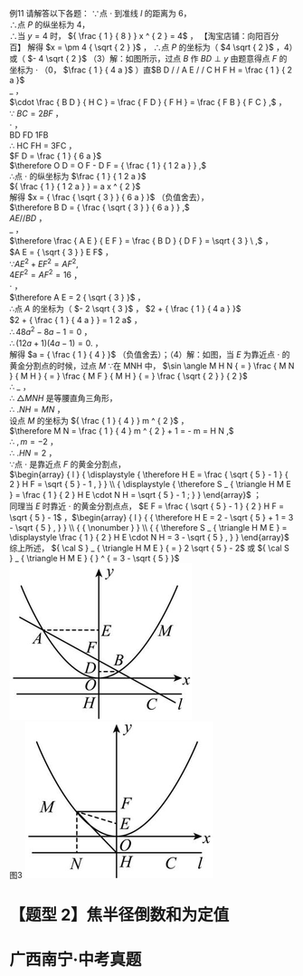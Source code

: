 例11 请解答以下各题：
∵点 $\cdot$ 到准线 $l$ 的距离为 6，  
∴点 $P$ 的纵坐标为 4，  
∴当 $y = 4$ 时， ${ \frac { 1 } { 8 } } x ^ { 2 } = 4$ ，
【淘宝店铺：向阳百分百】 解得 $x = \pm 4 { \sqrt { 2 } }$ ，
∴点 $P$ 的坐标为（ $4 \sqrt { 2 }$ ，4）或（ $- 4 \sqrt { 2 }$ （3）解：如图所示，过点 $B$ 作 $B D \perp y$ 由题意得点 $F$ 的坐标为 $\cdot$ （0， $\frac { 1 } { 4 a }$ ）直$B D / / A E / / C H F H = \frac { 1 } { 2 a }$   
$\_$ ，  
$\cdot \frac { B D } { H C } = \frac { F D } { F H } = \frac { F B } { F C } ,$ ，  
∵ $B C { = } 2 B F$ ，  
$\cdot$ ，  
BD FD 1FB  
∴ HC FH = 3FC ，  
$F D = \frac { 1 } { 6 a }$   
$\therefore O D = O F - D F = { \frac { 1 } { 1 2 a } } ,$   
∴点 $\cdot$ 的纵坐标为 $\frac { 1 } { 1 2 a }$   
${ \frac { 1 } { 1 2 a } } = a x ^ { 2 }$   
解得 $x = { \frac { \sqrt { 3 } } { 6 a } }$ （负值舍去），  
$\therefore B D = { \frac { \sqrt { 3 } } { 6 a } } ,$   
$A E / / B D$ ，  
$\_$ ，  
$\therefore \frac { A E } { E F } = \frac { B D } { D F } = \sqrt { 3 } \ ,$ ，  
$A E = { \sqrt { 3 } } E F$ ，  
$\because A E ^ { 2 } + E F ^ { 2 } = A F ^ { 2 } ,$   
$4 E F ^ { 2 } = A F ^ { 2 } = 1 6$ ，  
$\cdot$ ，  
$\therefore A E = 2 { \sqrt { 3 } }$ ，  
∴点 $A$ 的坐标为（ $- 2 \sqrt { 3 }$ ， $2 + { \frac { 1 } { 4 a } }$   
$2 + { \frac { 1 } { 4 a } } = 1 2 a$ ，  
$\therefore 4 8 a ^ { 2 } - 8 a - 1 = 0$ ，  
$\therefore ( 1 2 a + 1 ) ( 4 a - 1 ) = 0 .$ ，  
解得 $a = { \frac { 1 } { 4 } }$ （负值舍去）；（4）解：如图，当 $E$ 为靠近点 $\cdot$ 的黄金分割点的时候，过点 $M$ ∵在 MNH 中， $\sin \angle M H N { = } \frac { M N } { M H } { = } \frac { M F } { M H } { = } \frac { \sqrt { 2 } } { 2 }$   
∴ $\_$ ，  
∴ $\triangle M N H$ 是等腰直角三角形，  
∴ $. N H { = } M N$ ，  
设点 $M$ 的坐标为 ${ \frac { 1 } { 4 } } m ^ { 2 }$ ，  
$\therefore M N = \frac { 1 } { 4 } m ^ { 2 } + 1 = - m = H N ,$   
∴ $, m = - 2$ ，  
∴ $. H N { = } 2$ ，  
∵点 $\cdot$ 是靠近点 $F$ 的黄金分割点，  
$\begin{array} { l } { \displaystyle { \therefore H E = \frac { \sqrt { 5 } - 1 } { 2 } H F = \sqrt { 5 } - 1 , } } \\ { \displaystyle { \therefore S _ { \triangle H M E } = \frac { 1 } { 2 } H E \cdot N H = \sqrt { 5 } - 1 ; } } \end{array}$ ；  
同理当 $E$ 时靠近 $\cdot$ 的黄金分割点点， $E F = \frac { \sqrt { 5 } - 1 } { 2 } H F = \sqrt { 5 } - 1$ ，$\begin{array} { l } { { \therefore H E = 2 - \sqrt { 5 } + 1 = 3 - \sqrt { 5 } , } } \\ { { \nonumber } } \\ { { \therefore S _ { \triangle H M E } = \displaystyle \frac { 1 } { 2 } H E \cdot N H = 3 - \sqrt { 5 } , } } \end{array}$   
综上所述， ${ \cal S } _ { \triangle H M E } { = } 2 \sqrt { 5 } - 2$ 或 ${ \cal S } _ { \triangle H M E } { } ^ { = 3 - \sqrt { 5 } }$
![](<../../qs_image_DB/专题3-5__二次函数压轴：焦点与准线，动点面积，含参二次函数（解析版）/d1e7772c0df90c981f9b8f9ccce02c8df044fbd55b20dbfc08501eeaaea98b5f.jpg>)  
图3
![](<../../qs_image_DB/专题3-5__二次函数压轴：焦点与准线，动点面积，含参二次函数（解析版）/9f8a57b391d3ec57502595065858dd687cc15ee62149e60560d41584c00b3351.jpg>)
# 【题型 2】焦半径倒数和为定值
# 广西南宁·中考真题
